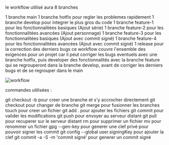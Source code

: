 le workflow utilisé aura 8 branches

1 branche main 
1 branche hotfix pour regler les problemes rapidement
1 branche develop pour integrer le plus gros du code
1 branche feature-1 pour les fonctionnalitées basiques (Ajout série)
1 branche feature-2 pour les fonctionnalitées avancées (Ajout personnage)
1 branche feature-3 pour les fonctionnalitées basiques (Ajout avec commit signé)
1 branche feature-4 pour les fonctionnalitées avancées (Ajout avec commit signé)
1 release pour la correction des derniers bugs 
ce workflow couvre l'ensemble des exigences pour un projet car il peut corriger les bugs eventuels avec une branche hotfix, puis developer des fonctionnalités avec la branche feature qui se regrouperont dans la branche develop, avant de corriger les derniers bugs et de se regrouper dans le main  

![workflow](https://user-images.githubusercontent.com/89772013/131465755-1d71e529-2ce0-4e93-bf6e-397f74e5a156.PNG)

commandes utilisées :

git checkout -b pour creer une branche et s'y accrocher directement
git checkout pour changer de branche
git merge pour fusionner les branches 
touch pour creer un fichier 
git add . pour ajouter les fichiers
git commit pour valider les modifications 
git push pour envoyer au serveur distant 
git pull pour recuperer sur le serveur distant
rm pour supprimer un fichier
mv pour renommer un fichier
gpg --gen-key pour generer une clef privé pour pouvoir signer les commit
git config --global user.signingKey pour ajouter la clef 
git commit -a -S -m 'commit signé' pour generer un commit signé  
